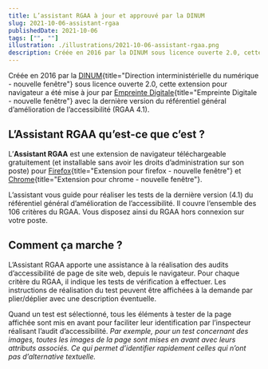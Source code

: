 ```yaml
---
title: L’assistant RGAA à jour et approuvé par la DINUM
slug: 2021-10-06-assistant-rgaa
publishedDate: 2021-10-06
tags: ["", ""]
illustration: ./illustrations/2021-10-06-assistant-rgaa.png
description: Créée en 2016 par la DINUM sous licence ouverte 2.0, cette extension pour navigateur Chrome ou Firefox a été mise à jour par Empreinte Digitale avec la dernière version du RGAA 4.1.
---
```


Créée en 2016 par la [DINUM](https://www.numerique.gouv.fr){title="Direction interministérielle du numérique - nouvelle fenêtre"} sous licence ouverte 2.0, cette extension pour navigateur a été mise à jour par [Empreinte Digitale](https://www.empreintedigitale.fr/){title="Empreinte Digitale - nouvelle fenêtre"} avec la dernière version du référentiel général d’amélioration de l’accessibilité (RGAA 4.1).

## L’Assistant RGAA qu’est-ce que c’est ?

L’**Assistant RGAA** est une extension de navigateur téléchargeable gratuitement (et installable sans avoir les droits d’administration sur son poste) pour [Firefox](https://addons.mozilla.org/fr/firefox/addon/assistant-rgaa/){title="Extension pour firefox - nouvelle fenêtre"} et [Chrome](https://chrome.google.com/webstore/detail/assistant-rgaa/cgpmofepeeiaaljkcclfldhaalfpcand?hl=fr){title="Extension pour chrome - nouvelle fenêtre"}.

L’assistant vous guide pour réaliser les tests de la dernière version (4.1) du référentiel général d’amélioration de l’accessibilité.
Il couvre l’ensemble des 106 critères du RGAA. Vous disposez ainsi du RGAA hors connexion sur votre poste.

## Comment ça marche ?

L’Assistant RGAA apporte une assistance à la réalisation des audits d’accessibilité de page de site web, depuis le navigateur. Pour chaque critère du RGAA, il indique les tests de vérification à effectuer. Les instructions de réalisation du test peuvent être affichées à la demande par plier/déplier avec une description éventuelle. 

Quand un test est sélectionné, tous les éléments à tester de la page affichée sont mis en avant pour faciliter leur identification par l’inspecteur réalisant l’audit d’accessibilité. _Par exemple, pour un test concernant des images, toutes les images de la page sont mises en avant avec leurs attributs associés. Ce qui permet d’identifier rapidement celles qui n’ont pas d’alternative textuelle._

